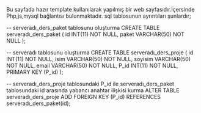 Bu sayfada hazır template kullanılarak yapılmış bir web sayfasıdır.İçersinde Php,js,mysql bağlantısı bulunmaktadır.
sql tablosunun ayrıntıları şunlardır;

-- serveradı_ders_paket tablosunu oluşturma
CREATE TABLE serveradı_ders_paket (
    id INT(11) NOT NULL,
    paket VARCHAR(50) NOT NULL
);

-- serveradı tablosunu oluşturma
CREATE TABLE serveradı_ders_proje (
    id INT(11) NOT NULL,
    isim VARCHAR(50) NOT NULL,
    soyisim VARCHAR(50) NOT NULL,
    email VARCHAR(50) NOT NULL,
    P_id INT(11) NOT NULL,
    PRIMARY KEY (P_id)
);

-- serveradı_ders_proje tablosundaki P_id ile serveradı_ders_paket tablosundaki id arasında yabancı anahtar ilişkisi kurma
ALTER TABLE serveradı_ders_proje
ADD FOREIGN KEY (P_id) REFERENCES serveradı_ders_paket(id);
